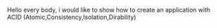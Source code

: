 Hello every body, i would like to show how to create an application with ACID (Atomic,Consistency,Isolation,Dirability)
